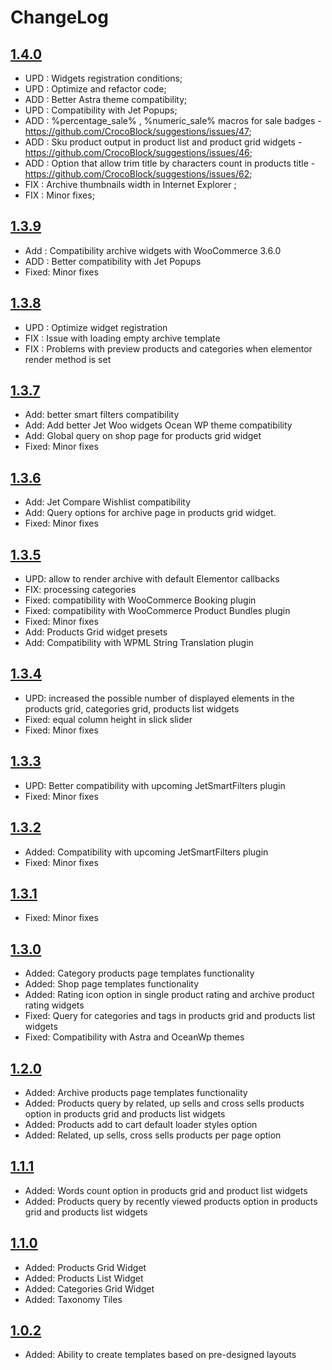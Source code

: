 # ChangeLog

## [1.4.0](https://github.com/ZemezLab/jet-woo-builder/archive/1.4.0.zip)
* UPD : Widgets registration conditions;
* UPD : Optimize and refactor code;
* ADD : Better Astra theme compatibility;
* UPD : Compatibility with Jet Popups;
* ADD : %percentage_sale% , %numeric_sale% macros for sale badges - https://github.com/CrocoBlock/suggestions/issues/47;
* ADD : Sku product output in product list and product grid widgets - https://github.com/CrocoBlock/suggestions/issues/46;
* ADD : Option that allow trim title by characters count in products title - https://github.com/CrocoBlock/suggestions/issues/62;
* FIX : Archive thumbnails width in Internet Explorer ;
* FIX : Minor fixes;

## [1.3.9](https://github.com/ZemezLab/jet-woo-builder/archive/1.3.9.zip)
* Add : Compatibility archive widgets with WooCommerce 3.6.0
* ADD : Better compatibility with Jet Popups
* Fixed: Minor fixes

## [1.3.8](https://github.com/ZemezLab/jet-woo-builder/archive/1.3.8.zip)
* UPD : Optimize widget registration
* FIX : Issue with loading empty archive template
* FIX : Problems with preview products and categories when elementor render method is set

## [1.3.7](https://github.com/ZemezLab/jet-woo-builder/archive/1.3.7.zip)
* Add: better smart filters compatibility
* Add: Add better Jet Woo widgets Ocean WP theme compatibility
* Add: Global query on shop page for products grid widget
* Fixed: Minor fixes

## [1.3.6](https://github.com/ZemezLab/jet-woo-builder/archive/1.3.6.zip)
* Add: Jet Compare Wishlist compatibility
* Add: Query options for archive page in products grid widget.
* Fixed: Minor fixes

## [1.3.5](https://github.com/ZemezLab/jet-woo-builder/archive/1.3.5.zip)
* UPD: allow to render archive with default Elementor callbacks
* FIX: processing categories
* Fixed: compatibility with WooCommerce Booking plugin
* Fixed: compatibility with WooCommerce Product Bundles plugin
* Fixed: Minor fixes
* Add: Products Grid widget presets
* Add: Compatibility with WPML String Translation plugin

## [1.3.4](https://github.com/ZemezLab/jet-woo-builder/archive/1.3.4.zip)
* UPD: increased the possible number of displayed elements in the products grid, categories grid, products list widgets
* Fixed: equal column height in slick slider
* Fixed: Minor fixes

## [1.3.3](https://github.com/ZemezLab/jet-woo-builder/archive/1.3.3.zip)
* UPD: Better compatibility with upcoming JetSmartFilters plugin
* Fixed: Minor fixes

## [1.3.2](https://github.com/ZemezLab/jet-woo-builder/archive/1.3.2.zip)
* Added: Compatibility with upcoming JetSmartFilters plugin
* Fixed: Minor fixes

## [1.3.1](https://github.com/ZemezLab/jet-woo-builder/archive/1.3.1.zip)
* Fixed: Minor fixes

## [1.3.0](https://github.com/ZemezLab/jet-woo-builder/archive/1.3.0.zip)
* Added: Category products page templates functionality
* Added: Shop page templates functionality
* Added: Rating icon option in single product rating and archive product rating widgets
* Fixed: Query for categories and tags in products grid and products list widgets
* Fixed: Compatibility with Astra and OceanWp themes

## [1.2.0](https://github.com/ZemezLab/jet-woo-builder/archive/1.2.0.zip)
* Added: Archive products page templates functionality
* Added: Products query by related, up sells and cross sells products option in products grid and products list widgets
* Added: Products add to cart default loader styles option
* Added: Related, up sells, cross sells products per page option

## [1.1.1](https://github.com/ZemezLab/jet-woo-builder/archive/1.1.1.zip)
* Added: Words count option in products grid and product list widgets
* Added: Products query by recently viewed products option in products grid and products list widgets

## [1.1.0](https://github.com/ZemezLab/jet-woo-builder/archive/1.1.0.zip)
* Added: Products Grid Widget
* Added: Products List Widget
* Added: Categories Grid Widget
* Added: Taxonomy Tiles

## [1.0.2](https://github.com/ZemezLab/jet-woo-builder/archive/1.0.2.zip)
* Added: Ability to create templates based on pre-designed layouts
